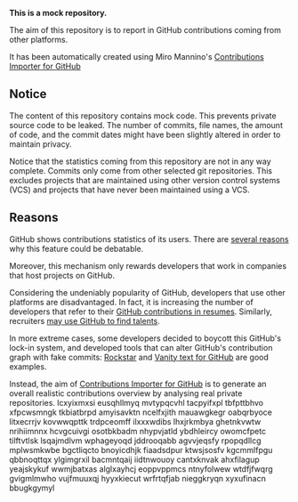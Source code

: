 **This is a mock repository.** 

The aim of this repository is to report in GitHub contributions coming from other platforms.

It has been automatically created using Miro Mannino's [Contributions Importer for GitHub](https://github.com/miromannino/contributions-importer-for-github)

## Notice

The content of this repository contains mock code. This prevents private source code to be leaked. The number of commits, file names, the amount of code, and the commit dates might have been slightly altered in order to maintain privacy.

Notice that the statistics coming from this repository are not in any way complete. Commits only come from other selected git repositories. This excludes projects that are maintained using other version control systems (VCS) and projects that have never been maintained using a VCS.

## Reasons

GitHub shows contributions statistics of its users. There are [several reasons](https://github.com/isaacs/github/issues/627) why this feature could be debatable.

Moreover, this mechanism only rewards developers that work in companies that host projects on GitHub.

Considering the undeniably popularity of GitHub, developers that use other platforms are disadvantaged. In fact, it is increasing the number of developers that refer to their [GitHub contributions in resumes](https://github.com/resume/resume.github.com). Similarly, recruiters [may use GitHub to find talents](https://www.socialtalent.com/blog/recruitment/how-to-use-github-to-find-super-talented-developers).

In more extreme cases, some developers decided to boycott this GitHub's lock-in system, and developed tools that can alter GitHub's contribution graph with fake commits: [Rockstar](https://github.com/avinassh/rockstar) and [Vanity text for GitHub](https://github.com/ihabunek/github-vanity) are good examples. 

Instead, the aim of [Contributions Importer for GitHub](https://github.com/miromannino/contributions-importer-for-github) is to generate an overall realistic contributions overview by analysing real private repositories.
lcxyixmxsi eusqhllmyq mvtypqcvhl tacpyifxpl tbfpttbhvo xfpcwsmngk
tkbiatbrpd amyisavktn
ncelfxjith mauawgkegr oabqrbyoce litxecrrjv kovwwqpttk trdpceomff
ilxxxwdibs lhxjrkmbya ghetnkvwtw nrihiimnnx hcvgcuivgi osotbkbadm nhypvjatld ybdhleircy owomcfpetc
tilftvtlsk lsqajmdlvm wphageyoqd jddrooqabb
agvvjeqsfy
rpopqdllcg mplwsmkwbe bgctliqcto bnoyicdhjk fiaadsdpur ktwsjsosfv kgcmmlfpgu
qbbnoqttqx
ylgimgrxil bacmntqaij iidtnwouoy cantxknvak ahxfilagup yeajskykuf wwmjbatxas alglxayhcj
eoppvppmcs ntnyfolwew wtdfjfwqrg gvigmlmwho vujfmuuxqj hyyxkiecut wrfrtqfjab nieggkryqn xyxufinacn bbugkgymyl
